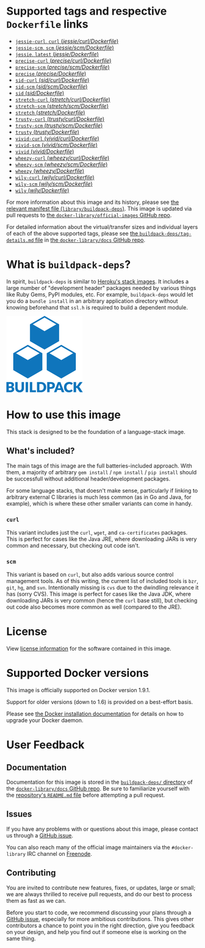 # Supported tags and respective `Dockerfile` links

-	[`jessie-curl`, `curl` (*jessie/curl/Dockerfile*)](https://github.com/docker-library/buildpack-deps/blob/a0a59c61102e8b079d568db69368fb89421f75f2/jessie/curl/Dockerfile)
-	[`jessie-scm`, `scm` (*jessie/scm/Dockerfile*)](https://github.com/docker-library/buildpack-deps/blob/a0a59c61102e8b079d568db69368fb89421f75f2/jessie/scm/Dockerfile)
-	[`jessie`, `latest` (*jessie/Dockerfile*)](https://github.com/docker-library/buildpack-deps/blob/e88116df8558bd129851862e1bf56250ea52ec90/jessie/Dockerfile)
-	[`precise-curl` (*precise/curl/Dockerfile*)](https://github.com/docker-library/buildpack-deps/blob/af914a5bde2a749884177393c8140384048dc5f9/precise/curl/Dockerfile)
-	[`precise-scm` (*precise/scm/Dockerfile*)](https://github.com/docker-library/buildpack-deps/blob/4cd7279c3bbe2359e5e3798a267760a886422d6d/precise/scm/Dockerfile)
-	[`precise` (*precise/Dockerfile*)](https://github.com/docker-library/buildpack-deps/blob/e88116df8558bd129851862e1bf56250ea52ec90/precise/Dockerfile)
-	[`sid-curl` (*sid/curl/Dockerfile*)](https://github.com/docker-library/buildpack-deps/blob/a0a59c61102e8b079d568db69368fb89421f75f2/sid/curl/Dockerfile)
-	[`sid-scm` (*sid/scm/Dockerfile*)](https://github.com/docker-library/buildpack-deps/blob/a0a59c61102e8b079d568db69368fb89421f75f2/sid/scm/Dockerfile)
-	[`sid` (*sid/Dockerfile*)](https://github.com/docker-library/buildpack-deps/blob/e88116df8558bd129851862e1bf56250ea52ec90/sid/Dockerfile)
-	[`stretch-curl` (*stretch/curl/Dockerfile*)](https://github.com/docker-library/buildpack-deps/blob/c7478e564dd5dc063cdb0231764379a6916fe525/stretch/curl/Dockerfile)
-	[`stretch-scm` (*stretch/scm/Dockerfile*)](https://github.com/docker-library/buildpack-deps/blob/c7478e564dd5dc063cdb0231764379a6916fe525/stretch/scm/Dockerfile)
-	[`stretch` (*stretch/Dockerfile*)](https://github.com/docker-library/buildpack-deps/blob/e88116df8558bd129851862e1bf56250ea52ec90/stretch/Dockerfile)
-	[`trusty-curl` (*trusty/curl/Dockerfile*)](https://github.com/docker-library/buildpack-deps/blob/af914a5bde2a749884177393c8140384048dc5f9/trusty/curl/Dockerfile)
-	[`trusty-scm` (*trusty/scm/Dockerfile*)](https://github.com/docker-library/buildpack-deps/blob/bb6691a2782687748549baac903340fc21a5533c/trusty/scm/Dockerfile)
-	[`trusty` (*trusty/Dockerfile*)](https://github.com/docker-library/buildpack-deps/blob/e88116df8558bd129851862e1bf56250ea52ec90/trusty/Dockerfile)
-	[`vivid-curl` (*vivid/curl/Dockerfile*)](https://github.com/docker-library/buildpack-deps/blob/af914a5bde2a749884177393c8140384048dc5f9/vivid/curl/Dockerfile)
-	[`vivid-scm` (*vivid/scm/Dockerfile*)](https://github.com/docker-library/buildpack-deps/blob/4cd7279c3bbe2359e5e3798a267760a886422d6d/vivid/scm/Dockerfile)
-	[`vivid` (*vivid/Dockerfile*)](https://github.com/docker-library/buildpack-deps/blob/ca0f463579583f030cb5c8eb2c8dac207709feb5/vivid/Dockerfile)
-	[`wheezy-curl` (*wheezy/curl/Dockerfile*)](https://github.com/docker-library/buildpack-deps/blob/a0a59c61102e8b079d568db69368fb89421f75f2/wheezy/curl/Dockerfile)
-	[`wheezy-scm` (*wheezy/scm/Dockerfile*)](https://github.com/docker-library/buildpack-deps/blob/a0a59c61102e8b079d568db69368fb89421f75f2/wheezy/scm/Dockerfile)
-	[`wheezy` (*wheezy/Dockerfile*)](https://github.com/docker-library/buildpack-deps/blob/ca0f463579583f030cb5c8eb2c8dac207709feb5/wheezy/Dockerfile)
-	[`wily-curl` (*wily/curl/Dockerfile*)](https://github.com/docker-library/buildpack-deps/blob/af914a5bde2a749884177393c8140384048dc5f9/wily/curl/Dockerfile)
-	[`wily-scm` (*wily/scm/Dockerfile*)](https://github.com/docker-library/buildpack-deps/blob/4cd7279c3bbe2359e5e3798a267760a886422d6d/wily/scm/Dockerfile)
-	[`wily` (*wily/Dockerfile*)](https://github.com/docker-library/buildpack-deps/blob/ca0f463579583f030cb5c8eb2c8dac207709feb5/wily/Dockerfile)

For more information about this image and its history, please see [the relevant manifest file (`library/buildpack-deps`)](https://github.com/docker-library/official-images/blob/master/library/buildpack-deps). This image is updated via pull requests to [the `docker-library/official-images` GitHub repo](https://github.com/docker-library/official-images).

For detailed information about the virtual/transfer sizes and individual layers of each of the above supported tags, please see [the `buildpack-deps/tag-details.md` file](https://github.com/docker-library/docs/blob/master/buildpack-deps/tag-details.md) in [the `docker-library/docs` GitHub repo](https://github.com/docker-library/docs).

# What is `buildpack-deps`?

In spirit, `buildpack-deps` is similar to [Heroku's stack images](https://github.com/heroku/stack-images/blob/master/bin/cedar.sh). It includes a large number of "development header" packages needed by various things like Ruby Gems, PyPI modules, etc. For example, `buildpack-deps` would let you do a `bundle install` in an arbitrary application directory without knowing beforehand that `ssl.h` is required to build a dependent module.

![logo](https://raw.githubusercontent.com/docker-library/docs/master/buildpack-deps/logo.png)

# How to use this image

This stack is designed to be the foundation of a language-stack image.

## What's included?

The main tags of this image are the full batteries-included approach. With them, a majority of arbitrary `gem install` / `npm install` / `pip install` should be successfull without additional header/development packages.

For some language stacks, that doesn't make sense, particularly if linking to arbitrary external C libraries is much less common (as in Go and Java, for example), which is where these other smaller variants can come in handy.

### `curl`

This variant includes just the `curl`, `wget`, and `ca-certificates` packages. This is perfect for cases like the Java JRE, where downloading JARs is very common and necessary, but checking out code isn't.

### `scm`

This variant is based on `curl`, but also adds various source control management tools. As of this writing, the current list of included tools is `bzr`, `git`, `hg`, and `svn`. Intentionally missing is `cvs` due to the dwindling relevance it has (sorry CVS). This image is perfect for cases like the Java JDK, where downloading JARs is very common (hence the `curl` base still), but checking out code also becomes more common as well (compared to the JRE).

# License

View [license information](https://www.debian.org/social_contract#guidelines) for the software contained in this image.

# Supported Docker versions

This image is officially supported on Docker version 1.9.1.

Support for older versions (down to 1.6) is provided on a best-effort basis.

Please see [the Docker installation documentation](https://docs.docker.com/installation/) for details on how to upgrade your Docker daemon.

# User Feedback

## Documentation

Documentation for this image is stored in the [`buildpack-deps/` directory](https://github.com/docker-library/docs/tree/master/buildpack-deps) of the [`docker-library/docs` GitHub repo](https://github.com/docker-library/docs). Be sure to familiarize yourself with the [repository's `README.md` file](https://github.com/docker-library/docs/blob/master/README.md) before attempting a pull request.

## Issues

If you have any problems with or questions about this image, please contact us through a [GitHub issue](https://github.com/docker-library/buildpack-deps/issues).

You can also reach many of the official image maintainers via the `#docker-library` IRC channel on [Freenode](https://freenode.net).

## Contributing

You are invited to contribute new features, fixes, or updates, large or small; we are always thrilled to receive pull requests, and do our best to process them as fast as we can.

Before you start to code, we recommend discussing your plans through a [GitHub issue](https://github.com/docker-library/buildpack-deps/issues), especially for more ambitious contributions. This gives other contributors a chance to point you in the right direction, give you feedback on your design, and help you find out if someone else is working on the same thing.
